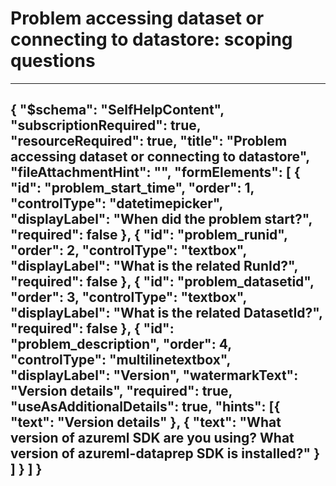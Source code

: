 <properties
	pageTitle="problemscopingques machinelearning accessing dataset"
	description="Problem accessing dataset or connecting to datastore - scoping questions"
	service="microsoft.machinelearning"
	resource="machinelearning"
	authors="SturgeonMi"
	ms.author="xunwan"
	selfHelpType="problemScopingQuestions"
	supportTopicIds="32690860,32690849,32690851"
	productPesIds="16644"
	cloudEnvironments="public,fairfax,mooncake,usnat,ussec"
	schemaVersion="1"
	articleId="b2dad4ce-43d2-4ed1-bac1-e9744d7a32fa"
	ownershipID="AzureML_AzureMachineLearningServices"
/>


# Problem accessing dataset or connecting to datastore: scoping questions
---
{
    "$schema": "SelfHelpContent",
    "subscriptionRequired": true,
    "resourceRequired": true,
    "title": "Problem accessing dataset or connecting to datastore",
    "fileAttachmentHint": "",
    "formElements":
    [
		{
            		"id": "problem_start_time",
            		"order": 1,
            		"controlType": "datetimepicker",
            		"displayLabel": "When did the problem start?",
            		"required": false
        },
		{
			"id": "problem_runid",
			"order": 2,
			"controlType": "textbox",
			"displayLabel": "What is the related RunId?",
			"required": false
	},
		{
			"id": "problem_datasetid",
			"order": 3,
			"controlType": "textbox",
			"displayLabel": "What is the related DatasetId?",
			"required": false
	},
		{
			"id": "problem_description",
			"order": 4,
			"controlType": "multilinetextbox",
			"displayLabel": "Version",
			"watermarkText": "Version details",
			"required": true,
			"useAsAdditionalDetails": true,
			"hints": [{
					"text": "Version details"
				}, {
					"text": "What version of azureml SDK are you using? What version of azureml-dataprep SDK is installed?"
				}
			]
		}
	]
}
---

